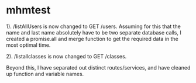 # mhmtest

1). /listAllUsers is now changed to GET /users. Assuming for this that the name and last name absolutely have to be two separate database calls, I created a promise.all and merge function to get the required data in the most optimal time.

2). /listallclasses is now changed to GET /classes.

Beyond this, I have separated out distinct routes/services, and have cleaned up function and variable names.
